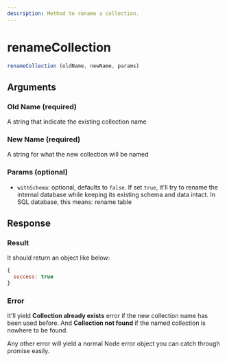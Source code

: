 ```yaml
---
description: Method to rename a collection.
---
```


# renameCollection

```javascript
renameCollection (oldName, newName, params)
```

## Arguments

### Old Name \(required\)

A string that indicate the existing collection name

### New Name \(required\)

A string for what the new collection will be named

### Params \(optional\)

* `withSchema`: optional, defaults to `false`. If set `true`, it'll try to rename the internal database while keeping its existing schema and data intact. In SQL database, this means: rename table

## Response

### Result

It should return an object like below:

```javascript
{
  success: true
}
```

### Error

It'll yield **Collection already exists** error if the new collection name has been used before. And **Collection not found** if the named collection is nowhere to be found.

Any other error will yield a normal Node error object you can catch through promise easily.

